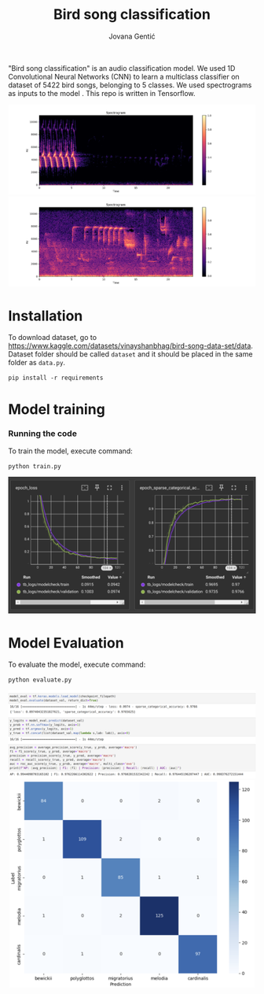 <div align="center"> <h1> Bird song classification </h1> </div>
<div align="center"><a>Jovana&nbsp;Gentić</a></div>
<br>
<br>

"Bird song classification" is an audio classification model. We used 1D Convolutional Neural Networks (CNN) to learn a multiclass classifier on dataset of 5422 bird songs, belonging to 5 classes. We used spectrograms as inputs to the model . This repo is written in Tensorflow.

<div align="center"><img src="./images/Figure_4.png"></div>
<div align="center"><img src="./images/Figure_5.png"></div>

# Installation #
To download dataset, go to https://www.kaggle.com/datasets/vinayshanbhag/bird-song-data-set/data. Dataset folder should be called `dataset` and it should be placed in the same folder as `data.py`.

```
pip install -r requirements
```

# Model training #
### Running the code
To train the model, execute command:

```
python train.py
```
<div align="center"><img src="./images/tblogs.png"></div>

# Model Evaluation #
To evaluate the model, execute command:

```
python evaluate.py
```
<div align="center"><img src="./images/metrics.png"></div>
<div align="center"><img width="500" src="./images/confusionmatrix.png"></div>
